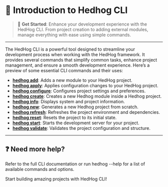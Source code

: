 # 🦔 Introduction to Hedhog CLI

> 🦔 **Get Started**: Enhance your development experience with the HedHog CLI. From project creation to adding external modules, manage everything with ease using simple commands.

---

The HedHog CLI is a powerful tool designed to streamline your development process when working with the HedHog framework. It provides several commands that simplify common tasks, enhance project management, and ensure a smooth development experience. Here’s a preview of some essential CLI commands and their uses:

- **[hedhog add](/docs/cli/add)**: Adds a new module to your HedHog project.
- **[hedhog apply](/docs/cli/apply)**: Applies configuration changes to your HedHog project.
- **[hedhog configure](/docs/cli/configure)**: Configures project settings and preferences.
- **[hedhog create](/docs/cli/create)**: Creates a new Hedhog module inside a Hedhog project.
- **[hedhog info](/docs/cli/info)**: Displays system and project information.
- **[hedhog new](/docs/cli/new)**: Generates a new Hedhog project from scratch.
- **[hedhog refresh](/docs/cli/refresh)**: Refreshes the project environment and dependencies.
- **[hedhog reset](/docs/cli/reset)**: Resets the project to its initial state.
- **[hedhog start](/docs/cli/start)**: Starts the development server for your project.
- **[hedhog validate](/docs/cli/validate)**: Validates the project configuration and structure.

---

## ❓ Need more help?

Refer to the full CLI documentation or run hedhog --help for a list of available commands and options.

Start building amazing projects with HedHog CLI!
